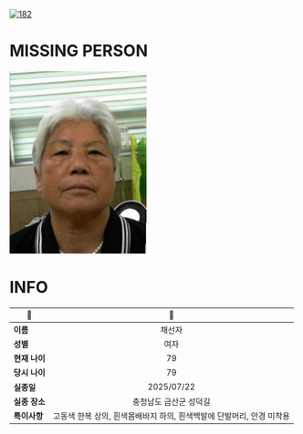 [![182](https://img.shields.io/badge/%EC%8B%A4%EC%A2%85%EC%8B%A0%EA%B3%A0%EB%8A%94%20%EA%B5%AD%EB%B2%88%EC%97%86%EC%9D%B4-182-blue)](http://safe182.go.kr/index.do)

# MISSING PERSON

<img src="./missing_person.jpg">

# INFO

|🔑|💎|
|--|:--:|
|**이름**|채선자|
|**성별**|여자|
|**현재 나이**|79|
|**당시 나이**|79|
|**실종일**|2025/07/22|
|**실종 장소**|충청남도 금산군 성덕길 |
|**특이사항**|고동색 한복 상의, 흰색몸배바지 하의, 흰색백발에 단발머리, 안경 미착용|

